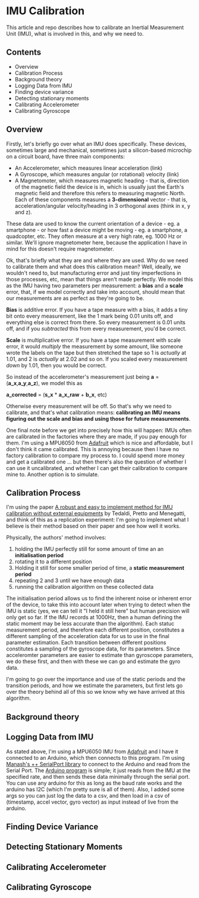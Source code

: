 # IMU Calibration
This article and repo describes how to calibrate an Inertial Measurement Unit (IMU), what is involved in this, and why we need to.

## Contents
- Overview
- Calibration Process
- Background theory
- Logging Data from IMU
- Finding device variance
- Detecting stationary moments
- Calibrating Accelerometer
- Calibrating Gyroscope


## Overview
Firstly, let's briefly go over what an IMU does specifically. These devices, sometimes large and mechanical, sometimes just a silicon-based microchip on a circuit board, have three main components:
- An Accelerometer, which measures linear acceleration (link)
- A Gyroscope, which measures angular (or rotational) velocity (link)
- A Magnetomoter, which measures magnetic heading - that is, direction of the magnetic field the device is in, which is usually just the Earth's magnetic field and therefore this refers to measuring magnetic North. 
Each of these components measures a **3-dimensional** vector - that is, acceleration/angular velocity/heading in 3 orthogonal axes (think in x, y and z). 

These data are used to know the current orientation of a device - eg. a smartphone - or how fast a device might be moving - eg. a smartphone, a quadcopter, etc. They often measure at a very high rate, eg. 1000 Hz or similar. We'll ignore magnetometer here, because the application I have in mind for this doesn't require magnetometer. 

Ok, that's briefly what they are and where they are used. Why do we need to calibrate them and what does this calibration mean?
Well, ideally, we wouldn't need to, but manufacturing error and just tiny imperfections in those processes, etc, mean that things aren't made perfectly. We model this as the IMU having two parameters per measurement: a **bias** and a **scale** error, that, if we model correctly and take into account, should mean that our measurements are as perfect as they're going to be. 

**Bias** is additive error. If you have a tape measure with a bias, it adds a tiny bit onto every measurement, like the 1 mark being 0.01 units off, and everything else is correct from there. So every measurement is 0.01 units off, and if you _subtracted_ this from every measurement, you'd be correct. 

**Scale** is multiplicative error. If you have a tape measurement with scale error, it would _multiply_ the measurement by some amount, like someone wrote the labels on the tape but then stretched the tape so 1 is _actually_ at 1.01, and 2 is _actually_ at 2.02 and so on. If you scaled every measurement _down_ by 1.01, then you would be correct. 

So instead of the accelerometer's measurement just being **a** = (**a_x**,**a_y**,**a_z**), we model this as 

**a_corrected** = (**s_x** * **a_x_raw** + **b_x**, etc)

Otherwise every measurement will be off. So that's why we need to calibrate, and that's what calibration means: **calibrating an IMU means figuring out the scale and bias and using those for future measurements**.

One final note before we get into precisely how this will happen: IMUs often are calibrated in the factories where they are made, if you pay enough for them. I'm using a MPU6050 from [Adafruit](https://www.adafruit.com/product/3886) which is nice and affordable, but I don't think it came calibrated. This is annoying because then I have no factory calibration to compare my process to. I could spend more money and get a calibrated one ... but then there's also the question of whether I can use it uncalibrated, and whether I can get their calibration to compare mine to. Another option is to simulate. 

## Calibration Process
I'm using the paper [A robust and easy to implement method for IMU calibration without external equipments](https://www.researchgate.net/publication/273383944_A_robust_and_easy_to_implement_method_for_IMU_calibration_without_external_equipments) by Tedaldi, Pretto and Menegatti, and think of this as a replication experiment: I'm going to implement what I believe is their method based on their paper and see how well it works.

Physically, the authors' method involves:
1. holding the IMU perfectly still for some amount of time an an **initialisation period**
2. rotating it to a different position
3. Holding it still for some smaller period of time, a **static measurement period**
4. repeating 2 and 3 until we have enough data
5. running the calibration algorithm on these collected data

The initialisation period allows us to find the inherent noise or inherent error of the device, to take this into account later when trying to detect when the IMU is static (yes, we can tell it "I held it still here" but human precision will only get so far. If the IMU records at 1000Hz, then a human defining the static moment may be less accurate than the algorithm). Each statuc measurement period, and therefore each different position, constitutes a different sampling of the acceleration data for us to use in the final parameter estimation. Each transition between different positions constitutes a sampling of the gyroscope data, for its parameters. Since acceleromter parameters are easier to estimate than gyroscope parameters, we do these first, and then with these we can go and estimate the gyro data. 

I'm going to go over the importance and use of the static periods and the transition periods, and how we estimate the parameters, but first lets go over the theory behind all of this so we know why we have arrived at this algorithm. 

## Background theory

## Logging Data from IMU
As stated above, I'm using a MPU6050 IMU from [Adafruit](https://www.adafruit.com/product/3886) and I have it connected to an Arduino, which then connects to this program. I'm using [Manash's ++ SerialPort library](https://github.com/manashmandal/SerialPort) to connect to the Arduino and read from the Serial Port. The [Arduino program](https://github.com/dmckinnon/imucal/blob/master/datastream/datastream.ino) is simple; it just reads from the IMU at the specified rate, and then sends these data minimally through the serial port. You can use any arduino for this as long as the baud rate works and the arduino has I2C (which I'm pretty sure is all of them). Also, I added some args so you can just log the data to a csv, and then load in a csv of (timestamp, accel vector, gyro vector) as input instead of live from the arduino. 

## Finding Device Variance

## Detecting Stationary Moments

## Calibrating Accelerometer

## Calibrating Gyroscope
